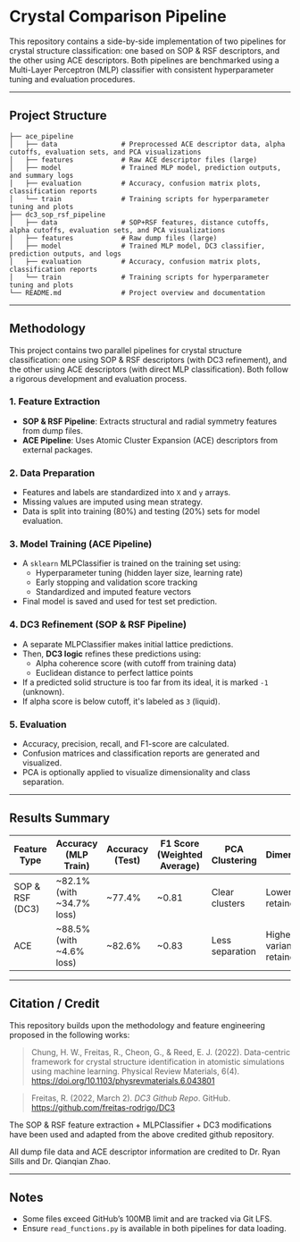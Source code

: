 # Crystal Comparison Pipeline


This repository contains a side-by-side implementation of two pipelines for crystal structure classification: one based on SOP & RSF descriptors, and the other using ACE descriptors. Both pipelines are benchmarked using a Multi-Layer Perceptron (MLP) classifier with consistent hyperparameter tuning and evaluation procedures.

---

## Project Structure

```
├── ace_pipeline
│   ├── data                # Preprocessed ACE descriptor data, alpha cutoffs, evaluation sets, and PCA visualizations
│   ├── features            # Raw ACE descriptor files (large)
│   ├── model               # Trained MLP model, prediction outputs, and summary logs
│   ├── evaluation          # Accuracy, confusion matrix plots, classification reports
│   └── train               # Training scripts for hyperparameter tuning and plots 
├── dc3_sop_rsf_pipeline
│   ├── data                # SOP+RSF features, distance cutoffs, alpha cutoffs, evaluation sets, and PCA visualizations
│   ├── features            # Raw dump files (large)
│   ├── model               # Trained MLP model, DC3 classifier, prediction outputs, and logs
│   ├── evaluation          # Accuracy, confusion matrix plots, classification reports
│   └── train               # Training scripts for hyperparameter tuning and plots 
└── README.md               # Project overview and documentation
```

---

## Methodology

This project contains two parallel pipelines for crystal structure classification: one using SOP & RSF descriptors (with DC3 refinement), and the other using ACE descriptors (with direct MLP classification). Both follow a rigorous development and evaluation process.

### 1. Feature Extraction
- **SOP & RSF Pipeline**: Extracts structural and radial symmetry features from dump files.
- **ACE Pipeline**: Uses Atomic Cluster Expansion (ACE) descriptors from external packages.

### 2. Data Preparation
- Features and labels are standardized into `X` and `y` arrays.
- Missing values are imputed using mean strategy.
- Data is split into training (80%) and testing (20%) sets for model evaluation.

### 3. Model Training (ACE Pipeline)
- A `sklearn` MLPClassifier is trained on the training set using:
  - Hyperparameter tuning (hidden layer size, learning rate)
  - Early stopping and validation score tracking
  - Standardized and imputed feature vectors
- Final model is saved and used for test set prediction.

### 4. DC3 Refinement (SOP & RSF Pipeline)
- A separate MLPClassifier makes initial lattice predictions.
- Then, **DC3 logic** refines these predictions using:
  - Alpha coherence score (with cutoff from training data)
  - Euclidean distance to perfect lattice points
- If a predicted solid structure is too far from its ideal, it is marked `-1` (unknown).
- If alpha score is below cutoff, it's labeled as `3` (liquid).

### 5. Evaluation
- Accuracy, precision, recall, and F1-score are calculated.
- Confusion matrices and classification reports are generated and visualized.
- PCA is optionally applied to visualize dimensionality and class separation.

---

## Results Summary

| Feature Type      | Accuracy (MLP Train) | Accuracy (Test) | F1 Score (Weighted Average) | PCA Clustering     | Dimensionality           |
|-------------------|----------------|------------------|----------------|---------------------|---------------------------|
| SOP & RSF (DC3)   | ~82.1% (with ~34.7% loss)        | ~77.4%           | ~0.81          | Clear clusters      | Lower variance retained   |
| ACE               | ~88.5% (with ~4.6% loss)      | ~82.6%           | ~0.83          | Less separation     | Higher variance retained  |

---

## Citation / Credit

This repository builds upon the methodology and feature engineering proposed in the following works:

> Chung, H. W., Freitas, R., Cheon, G., & Reed, E. J. (2022). Data-centric framework for crystal structure identification in atomistic simulations using machine learning. Physical Review Materials, 6(4). https://doi.org/10.1103/physrevmaterials.6.043801 

> Freitas, R. (2022, March 2). *DC3 Github Repo*. GitHub. https://github.com/freitas-rodrigo/DC3

The SOP & RSF feature extraction + MLPClassifier + DC3 modifications have been used and adapted from the above credited github repository.

All dump file data and ACE descriptor information are credited to Dr. Ryan Sills and Dr. Qianqian Zhao. 

---

## Notes

- Some files exceed GitHub’s 100MB limit and are tracked via Git LFS.
- Ensure `read_functions.py` is available in both pipelines for data loading.

